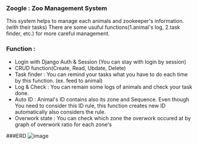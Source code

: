 ### Zoogle : Zoo Management System
This system helps to manage each animals and zookeeper's information.(with their tasks)
There are some usuful functions(1.animal's log, 2.task finder, etc.) for more careful management.

### Function :
- Login with Django Auth & Session (You can stay with login by session)
- CRUD function(Create, Read, Ubdate, Delete)
- Task finder : You can remind your tasks what you have to do each time by this function. (ex. feed to animal)
- Log & Check : You can remain some logs of animals and check your task done.
- Auto ID : Animal's ID contains also its zone and Sequence. Even though You need to consider this ID rule, this function creates new ID automatically also considers the rule.  
- Overwork state : You can check which zone the overwork occured at by graph of overwork ratio for each zone's

###ERD
![image](https://github.com/klll2/Zoogle/assets/60285296/042774b2-c400-4218-967e-55e688e08596)
